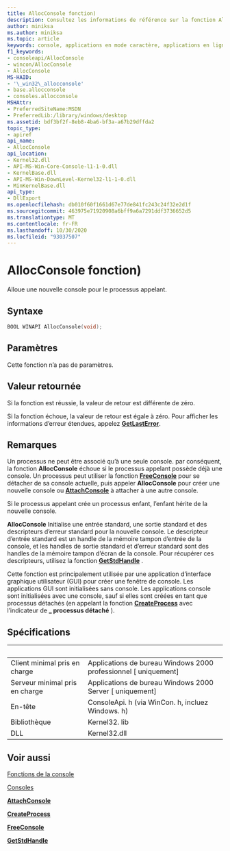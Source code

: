 ```yaml
---
title: AllocConsole fonction)
description: Consultez les informations de référence sur la fonction AllocConsole, qui alloue une nouvelle console pour le processus appelant.
author: miniksa
ms.author: miniksa
ms.topic: article
keywords: console, applications en mode caractère, applications en ligne de commande, applications de terminal, API console
f1_keywords:
- consoleapi/AllocConsole
- wincon/AllocConsole
- AllocConsole
MS-HAID:
- '\_win32\_allocconsole'
- base.allocconsole
- consoles.allocconsole
MSHAttr:
- PreferredSiteName:MSDN
- PreferredLib:/library/windows/desktop
ms.assetid: bdf3bf2f-8eb8-4ba6-bf3a-a67b29dffda2
topic_type:
- apiref
api_name:
- AllocConsole
api_location:
- Kernel32.dll
- API-MS-Win-Core-Console-l1-1-0.dll
- KernelBase.dll
- API-MS-Win-DownLevel-Kernel32-l1-1-0.dll
- MinKernelBase.dll
api_type:
- DllExport
ms.openlocfilehash: db010f60f1661d67e77de841fc243c24f32e2d1f
ms.sourcegitcommit: 463975e71920908a6bff9a6a7291ddf3736652d5
ms.translationtype: MT
ms.contentlocale: fr-FR
ms.lasthandoff: 10/30/2020
ms.locfileid: "93037507"
---
```

# <a name="allocconsole-function"></a>AllocConsole fonction)

Alloue une nouvelle console pour le processus appelant.

## <a name="syntax"></a>Syntaxe

```C
BOOL WINAPI AllocConsole(void);
```

## <a name="parameters"></a>Paramètres

Cette fonction n’a pas de paramètres.

## <a name="return-value"></a>Valeur retournée

Si la fonction est réussie, la valeur de retour est différente de zéro.

Si la fonction échoue, la valeur de retour est égale à zéro. Pour afficher les informations d’erreur étendues, appelez [**GetLastError**](https://msdn.microsoft.com/library/windows/desktop/ms679360).

## <a name="remarks"></a>Remarques

Un processus ne peut être associé qu’à une seule console. par conséquent, la fonction **AllocConsole** échoue si le processus appelant possède déjà une console. Un processus peut utiliser la fonction [**FreeConsole**](freeconsole.md) pour se détacher de sa console actuelle, puis appeler **AllocConsole** pour créer une nouvelle console ou [**AttachConsole**](attachconsole.md) à attacher à une autre console.

Si le processus appelant crée un processus enfant, l’enfant hérite de la nouvelle console.

**AllocConsole** Initialise une entrée standard, une sortie standard et des descripteurs d’erreur standard pour la nouvelle console. Le descripteur d’entrée standard est un handle de la mémoire tampon d’entrée de la console, et les handles de sortie standard et d’erreur standard sont des handles de la mémoire tampon d’écran de la console. Pour récupérer ces descripteurs, utilisez la fonction [**GetStdHandle**](getstdhandle.md) .

Cette fonction est principalement utilisée par une application d’interface graphique utilisateur (GUI) pour créer une fenêtre de console. Les applications GUI sont initialisées sans console. Les applications console sont initialisées avec une console, sauf si elles sont créées en tant que processus détachés (en appelant la fonction [**CreateProcess**](https://msdn.microsoft.com/library/windows/desktop/ms682425) avec l’indicateur de **\_ processus détaché** ).

## <a name="requirements"></a>Spécifications

| &nbsp; | &nbsp; |
|-|-|
| Client minimal pris en charge | Applications de bureau Windows 2000 professionnel \[ uniquement\] |
| Serveur minimal pris en charge | Applications de bureau Windows 2000 Server \[ uniquement\] |
| En-tête | ConsoleApi. h (via WinCon. h, incluez Windows. h) |
| Bibliothèque | Kernel32. lib |
| DLL | Kernel32.dll |

## <a name="see-also"></a>Voir aussi

[Fonctions de la console](console-functions.md)

[Consoles](consoles.md)

[**AttachConsole**](attachconsole.md)

[**CreateProcess**](https://msdn.microsoft.com/library/windows/desktop/ms682425)

[**FreeConsole**](freeconsole.md)

[**GetStdHandle**](getstdhandle.md)
